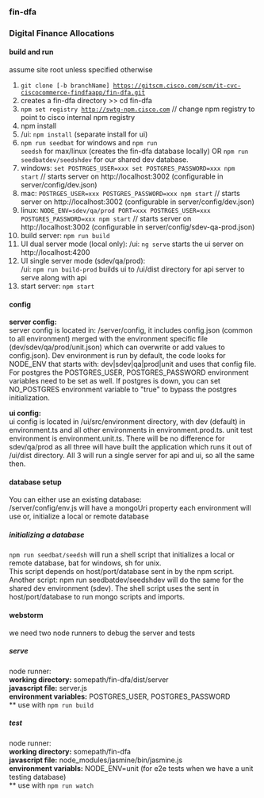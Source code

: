 ### fin-dfa
### Digital Finance Allocations
  
#### build and run                                     
assume site root unless specified otherwise
1. <code>git clone [-b branchName] https://gitscm.cisco.com/scm/it-cvc-ciscocommerce-findfaapp/fin-dfa.git</code>
2. creates a fin-dfa directory >> cd fin-dfa  
3. <code>npm set registry http://swtg-npm.cisco.com</code> // change npm registry to point to cisco internal npm registry
4. npm install
5. /ui: <code>npm install</code> (separate install for ui)
6. <code>npm run seedbat</code> for windows and <code>npm run seedsh</code> for max/linux (creates the fin-dfa database locally) OR <code>npm run seedbatdev/seedshdev</code> for our shared dev database.
7. windows: <code>set POSTRGES_USER=xxx set POSTGRES_PASSWORD=xxx npm start</code> // starts server on http://localhost:3002 (configurable in server/config/dev.json)
8. mac: <code>POSTRGES_USER=xxx POSTGRES_PASSWORD=xxx npm start</code> // starts server on http://localhost:3002 (configurable in server/config/dev.json)
9. linux: <code>NODE_ENV=sdev/qa/prod PORT=xxx POSTRGES_USER=xxx POSTGRES_PASSWORD=xxx npm start</code> // starts server on http://localhost:3002 (configurable in server/config/sdev-qa-prod.json)
10. build server: <code>npm run build</code>
11. UI dual server mode (local only): /ui: <code>ng serve</code> starts the ui server on http://localhost:4200  
12. UI single server mode (sdev/qa/prod):   
/ui:  <code>npm run build-prod</code> builds ui to /ui/dist directory for api server to serve along with api
13. start server: <code>npm start</code>

#### config
**server config:**  
server config is located in: /server/config, it includes config.json (common to all environment) merged with the environment specific file (dev/sdev/qa/prod/unit.json) which can overwrite or add values to config.json). Dev environment is run by default, the code looks for NODE_ENV that starts with: dev|sdev|qa|prod|unit and uses that config file. For postgres the POSTGRES_USER, POSTGRES_PASSWORD environment variables need to be set as well. If postgres is down, you can set NO_POSTGRES environment variable to "true" to bypass the postgres initialization. 
  
**ui config:**  
ui config is located in /ui/src/environment directory, with dev (default) in environment.ts and all other environments in environment.prod.ts. unit test environment is environment.unit.ts. There will be no difference for sdev/qa/prod as all three will have built the application which runs it out of /ui/dist directory. All 3 will run a single server for api and ui, so all the same then.
  
#### database setup
You can either use an existing database:  
 /server/config/env.js will have a mongoUri property each environment will use or, initialize a local or remote database

##### initializing a database
<code>npm run seedbat/seedsh</code> will run a shell script that initializes a local or remote database, bat for windows, sh for unix.  
This script depends on host/port/database sent in by the npm script. Another script: npm run seedbatdev/seedshdev will do the same for the shared dev environment (sdev). The shell script uses the sent in host/port/database to run mongo scripts and imports. 


#### webstorm
we need two node runners to debug the server and tests  

##### serve  
node runner:  
**working directory:** somepath/fin-dfa/dist/server  
**javascript file:** server.js  
**environment variables:** POSTGRES_USER, POSTGRES_PASSWORD  
** use with <code>npm run build</code>

##### test
node runner:  
**working directory:** somepath/fin-dfa  
**javascript file:** node_modules/jasmine/bin/jasmine.js  
**environment variabls:** NODE_ENV=unit (for e2e tests when we have a unit testing database)  
** use with <code>npm run watch</code>



